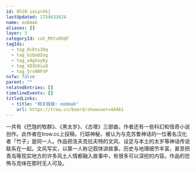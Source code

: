 ```yaml
---
id: 0528-iaiyckkj
lastUpdated: 1754633624
name: oobmab
aliases: []
layer: 3
categoryId: cat_MXtv05QF
tagIds:
  - tag_Ocbts3Oq
  - tag_GzQaUIog
  - tag_eAgXxyKy
  - tag_VD3UVioQ
  - tag_5rvNRFVP
nsfw: false
parent: ""
relatedEntries: []
timelineEvents: []
titledLinks:
  - title: "相关链接: oobmab"
    url: https://trow.cc/board/showuser=44461
---
```


一共有《巴虺的牧群》、《黑太岁》、《古塔》三部曲，作者还有一些科幻和怪奇小说创作。此作者在trow.cc上投稿，行踪神秘，被认为与克苏鲁神话的一位著名汉化者「竹子」是同一人。作品把洛夫克拉夫特的文风、设定与本土的太岁等神话传说联系在一起。文风写实，以第一人称记叙体讲故事，历史与地理细节丰富，甚至把青岛等现实地方的许多风土人情都融入故事中，有很多可以深挖的内容。作品的恐怖与克味在那时无人可及。